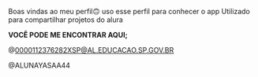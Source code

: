 Boas vindas ao meu perfil🙃
uso esse perfil para conhecer o app
Utilizado para compartilhar projetos do alura


**VOCÊ PODE ME ENCONTRAR AQUI;**

@0000112376282XSP@AL.EDUCACAO.SP.GOV.BR

@ALUNAYASAA44
